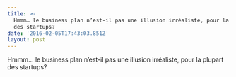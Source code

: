 ```yaml
---
title: >-
  Hmmm… le business plan n’est-il pas une illusion irréaliste, pour la plupart
  des startups?
date: '2016-02-05T17:43:03.851Z'
layout: post
---
```

Hmmm… le business plan n’est-il pas une illusion irréaliste, pour la plupart des startups?
